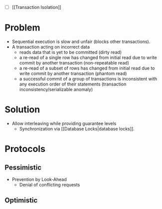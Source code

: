 - [ ] [[Transaction Isolation]]

# Problem
- Sequential execution is slow and unfair (blocks other transactions).
- A transaction acting on incorrect data
	- reads data that is yet to be committed (dirty read)
	- a re-read of a single row has changed from initial read due to write commit by another transaction (non-repeatable read)
	- a re-read of a subset of rows has changed from initial read due to write commit by another transaction (phantom read)
	- a successful commit of a group of transactions is inconsistent with any execution order of their statements (transaction inconsistency/serializable anomaly)

# Solution
- Allow interleaving while providing guarantee levels
	- Synchronization via [[Database Locks|database locks]].
# Protocols
## Pessimistic

- Prevention by Look-Ahead
	- Denial of conflicting requests

## Optimistic






